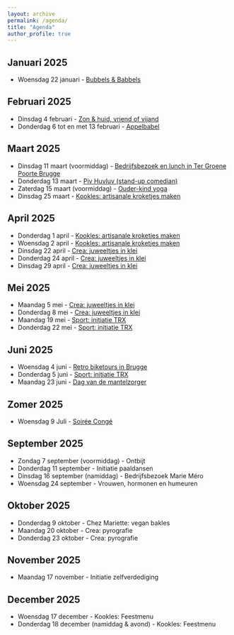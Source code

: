 ```yaml
---
layout: archive
permalink: /agenda/
title: "Agenda"
author_profile: true
---
```


## Januari 2025

- Woensdag 22 januari - [Bubbels & Babbels](/assets/media/agenda/2025-01-22-bubbels.pdf)

## Februari 2025

- Dinsdag 4 februari - [Zon & huid, vriend of vijand](/assets/media/agenda/2025-02-04-huid.pdf)
- Donderdag 6 tot en met 13 februari - [Appelbabel](/assets/media/agenda/2025-02-06-appelbabbel.jpg)

## Maart 2025

- Dinsdag 11 maart (voormiddag) - [Bedrijfsbezoek en lunch in Ter Groene Poorte Brugge](/assets/media/agenda/2025-03-11-groene-poort.pdf)
- Donderdag 13 maart - [Piv Huvluv (stand-up comedian)](/assets/media/agenda/2025-03-13-piv-huvluv.pdf)
- Zaterdag 15 maart (voormiddag) - [Ouder-kind yoga](/assets/media/agenda/2025-03-15-kinderyoga.pdf)
- Dinsdag 25 maart - [Kookles: artisanale kroketjes maken](/assets/media/agenda/2025-04-01-kroketjes.pdf)

## April 2025

- Donderdag 1 april - [Kookles: artisanale kroketjes maken](/assets/media/agenda/2025-04-01-kroketjes.pdf)
- Woensdag 2 april - [Kookles: artisanale kroketjes maken](/assets/media/agenda/2025-04-01-kroketjes.pdf)
- Dinsdag 22 april - [Crea: juweeltjes in klei](/assets/media/agenda/2025-04-22-oorbellen.pdf)
- Donderdag 24 april - [Crea: juweeltjes in klei](/assets/media/agenda/2025-04-22-oorbellen.pdf)
- Dinsdag 29 april - [Crea: juweeltjes in klei](/assets/media/agenda/2025-04-22-oorbellen.pdf)

## Mei 2025

- Maandag 5 mei - [Crea: juweeltjes in klei](/assets/media/agenda/2025-04-22-oorbellen.pdf)
- Donderdag 8 mei - [Crea: juweeltjes in klei](/assets/media/agenda/2025-04-22-oorbellen.pdf)
- Maandag 19 mei - [Sport: initiatie TRX](/assets/media/agenda/2025-05-19-TRX.pdf)
- Donderdag 22 mei - [Sport: initiatie TRX](/assets/media/agenda/2025-05-19-TRX.pdf)

## Juni 2025

- Woensdag 4 juni - [Retro biketours in Brugge](/assets/media/agenda/2025-06-04-retro-bike.pdf)
- Donderdag 5 juni - [Sport: initiatie TRX](/assets/media/agenda/2025-05-19-TRX.pdf)
- Maandag 23 juni - [Dag van de mantelzorger](/assets/media/agenda/2025-06-23-mantelzorger.pdf)

## Zomer 2025

- Woensdag 9 Juli - [Soirée Congé](/assets/media/agenda/2025-06-09-soirée-congé.pdf)

## September 2025

- Zondag 7 september (voormiddag) - Ontbijt
- Donderdag 11 september - Initiatie paaldansen
- Dinsdag 16 september (namiddag) - Bedrijfsbezoek Marie Méro
- Woensdag 24 september - Vrouwen, hormonen en humeuren

## Oktober 2025

- Donderdag 9 oktober - Chez Mariette: vegan bakles
- Maandag 20 oktober - Crea: pyrografie
- Donderdag 23 oktober - Crea: pyrografie

## November 2025

- Maandag 17 november - Initiatie zelfverdediging

## December 2025

- Woensdag 17 december - Kookles: Feestmenu
- Donderdag 18 december (namiddag & avond) - Kookles: Feestmenu
